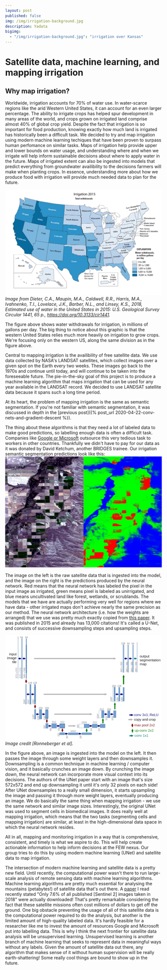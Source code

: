 ```yaml
---
layout: post
published: false
img: /img/irrigation-background.jpg
description: Yadata
bigimg:
  - "/img/irrigation-background.jpg": "irrigation over Kansas"
---
```

# Satellite data, machine learning, and mapping irrigation

## Why map irrigation?

Worldwide, irrigation accounts for 70% of water use. In water-scarce regions like the arid Western
United States, it can account for an even larger percentage. The ability to irrigate crops has
helped spur development in many areas of the world, and crops grown on irrigated land comprise
almost 40% of global crop yield. Despite the fact that irrigation is so important for food
production, knowing exactly how much land is irrigated has historically been a difficult task.
We decided to try and map irrigation using modern machine learning techiques that have been proven
to surpass human perfomance on similar tasks. Maps of irrigation help provide upper and lower bounds
on water usage, and understanding where and when we irrigate will help inform sustainable decisions
about where to apply water in the future. Maps of irrigated extent can also be ingested into models
that predict everything from groundwater availibility to the decisions farmers will make when
planting crops. In essence, understanding more about how we produce food with irrigation will
provide much needed data to plan for the future.

![](/assets/img/irrigation.png)
*Image from Dieter, C.A., Maupin, M.A., Caldwell, R.R., Harris, M.A., Ivahnenko, T.I., Lovelace, J.K., Barber, N.L., and Linsey, K.S., 2018, Estimated use of water in the United States in 2015: U.S. Geological Survey Circular 1441, 65 p., https://doi.org/10.3133/cir1441.*

The figure above shows water withdrawals for irrigation, in millions of gallons per day. The big
thing to notice about this graphic is that the western United States relies much more heavily on
irrigation to grow crops. We're focusing only on the western US, along the same division as in the
figure above.


Central to mapping irrigation is the availibility of free satellite data. We use data collected by
NASA's LANDSAT satellites, which collect images over a given spot on the Earth every two weeks.
These images go back to the 1970s and continue until today, and will continue to be taken into the
foreseeable future. The pie-in-the-sky goal of this project is to produce a machine learning
algorithm that maps irrigation that can be used for any year available in the LANDSAT record.
We decided to use LANDSAT satellite data because it spans such a long time period. 

At its heart, the problem of mapping irrigation is the same as semantic segmentation. If you're not
familiar with semantic segmentation, it was discussed in depth in the [previous post]({% post_url 2020-04-22-conv-nets-and-gradient-descent %}).

The thing about these algorithms is that they need a lot of labeled data to make good predictions,
so labelling enough data is often a difficult task. Companies like [Google or
Microsoft](https://www.forbes.com/sites/korihale/2019/05/28/google-microsoft-banking-on-africas-ai-labeling-workforce/#42b36bd541c4)
outsource this very tedious task to workers in other countries. Thankfully we didn't have to pay for
our data as it was donated by David Ketchum, another BRIDGES trainee. 
Our irrigation semantic segmentation predictions look like this:
![](/assets/img/satellite-vs-predictions.png)

The image on the left is the raw satellite data that is ingested into the model, and the image on
the right is the predictions produced by the neural network. Red means that the neural network has
labeled the pixel in the input image as irrigated, green means pixel is labeled as unirrigated, and
blue means uncultivated land like forest, wetlands, or scrublands. The models that we have are
actually performing very well for regions where we have data - other irrigated maps don't achieve
nearly the same precision as our method. The neural network architecture (i.e. how the weights are
arranged) that we use was pretty much exactly copied from [this
paper](https://arxiv.org/pdf/1505.04597.pdf). It was published in 2015 and already has 13,000
citations! It's called a U-Net, and consists of successive downsampling steps and upsampling steps.

![](/assets/img/u-net-architecture.png)
*Image credit [Ronneberger et al].*

In the figure above, an image is ingested into the model on the left. It then passes the image
through some weight layers and then downsamples it. Downsampling is a common technique in
machine learning / computer vision, and it basically crunches an image down. By crunching the image
down, the neural network can incorporate more visual context into its decisions. The authors of the
UNet paper start with an image that's size 572x572 and end up downsampling it until it's only 32
pixels on each side! After UNet downsamples to a really small dimension, it starts upsampling the
image and passing it through more weight layers, eventually producing an image.  We do basically the
same thing when mapping irrigation - we use the same network and similar image sizes. Interestingly,
the original UNet was used to segment cells in biomedical images. It does really well at mapping
irrigation, which means that the two tasks (segmenting cells and mapping irrigation) are similar, at
least in the high-dimensional data space in which the neural network resides.

All in all, mapping and monitoring irrigation in a way that is comprehensive, consistent, and
timely is what we aspire to do. This will help create actionable information to help inform
decisions at the FEW nexus. Our group tries to do this by using modern machine learning (UNet) and
satellite data to map irrigation.

The intersection of modern machine learning and satellite data is a pretty new field. Until
recently, the computational power wasn't there to run large-scale analysis of remote sensing
data with machine learning algorithms. Machine learning algorithms are pretty much essential for
analysing the mountains (petabytes!) of satellite data that's out there. A
[paper](https://arxiv.org/pdf/1910.10536.pdf) I read recently stated "Only 7.6% of all published
[Sentinel 2] images taken in 2018" were actually downloaded! That's pretty remarkable considering
the fact that these satellite missions often cost millions of dollars to get off the ground. One big
obstacle preventing the usage of all of this satellite data is the computational power required to
do the analysis, but another is the limited amount of high-quality labeled data. It's hardly
feasible for a researcher like me to invest the amount of resources Google and Microsoft put into
labelling data. This is why I think the next frontier for satellite data analysis will be
unsupervised learning. Unsupervised learning is another branch of machine learning that seeks to
represent data in meaningful ways without any labels. Given the amount of satellite data out there,
any algorithm that makes sense of it without human supervision will be really earth-shattering! Some
really cool things are bound to show up in the future.

